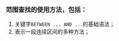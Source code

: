 ### 范围查找的使用方法，包括：

1.  关键字`BETWEEN ... AND ...`的基础语法；
2.  表示一段连续区间的多种方法；

### 
<!--stackedit_data:
eyJoaXN0b3J5IjpbLTEzMjcyMjU4MTldfQ==
-->